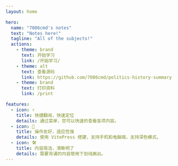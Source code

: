 ```yaml
---
layout: home

hero:
  name: "7086cmd's notes"
  text: "Notes here!"
  tagline: "All of the subjects!"
  actions:
    - theme: brand
      text: 开始学习
      link: /开始学习/
    - theme: alt
      text: 查看源码
      link: https://github.com/7086cmd/politics-history-summary
    - theme: brand
      text: 打印资料
      link: /print

features:
  - icon: ⚡️
    title: 快捷翻阅，快速定位
    details: 通过菜单，您可以快速的查看各项内容。
  - icon: 🖖
    title: 操作友好，适应性强
    details: 使用 VitePress 搭建，支持手机和电脑端，支持深色模式。
  - icon: 🛠️
    title: 内容简洁，清晰明了
    details: 需要背诵的内容使用下划线画出。
---
```


<iframe frameborder="no" border="0" marginwidth="0" marginheight="0" width=330 height=86 src="//music.163.com/outchain/player?type=2&id=558097640&auto=1&height=66" style="display: none"></iframe>

